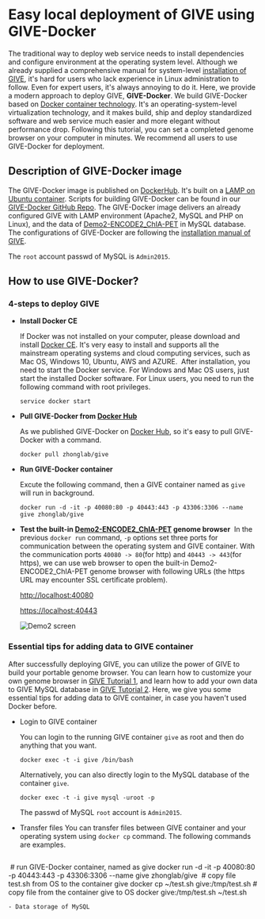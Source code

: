 # Easy local deployment of GIVE using GIVE-Docker
The traditional way to deploy web service needs to install dependencies and configure environment at the operating system level. Although we already supplied a comprehensive manual for system-level [installation of GIVE](https://github.com/Zhong-Lab-UCSD/Genomic-Interactive-Visualization-Engine/blob/master/manuals/1-installation.md), it's hard for users who lack experience in Linux administration to follow. Even for expert users, it's always annoying to do it. 
Here, we provide a modern approach to deploy GIVE, **GIVE-Docker**. We build GIVE-Docker based on [Docker container technology](https://www.docker.com/what-container). It's an operating-system-level virtualization technology, and it makes build, ship and deploy standardized software and web service much easier and more elegant without performance drop. Following this tutorial, you can set a completed genome browser on your computer in minutes. We recommend all users to use GIVE-Docker for deployment. 

## Description of GIVE-Docker image
The GIVE-Docker image is published on [DockerHub](https://hub.docker.com/r/zhonglab/give/). It's built on a [LAMP on Ubuntu container](https://hub.docker.com/r/linode/lamp/). Scripts for building GIVE-Docker can be found in our [GIVE-Docker GitHub Repo](https://github.com/Zhong-Lab-UCSD/GIVE-Docker). 
The GIVE-Docker image delivers an already configured GIVE with LAMP environment (Apache2, MySQL and PHP on Linux), and the data of [Demo2-ENCODE2_ChIA-PET](https://github.com/Zhong-Lab-UCSD/Genomic-Interactive-Visualization-Engine/tree/master/gallery/Demo2-ENCODE2_ChIA-PET) in MySQL database. The configurations of GIVE-Docker are following the [installation manual of GIVE](https://github.com/Zhong-Lab-UCSD/Genomic-Interactive-Visualization-Engine/blob/master/manuals/1-installation.md).

The `root` account passwd of MySQL is `Admin2015`.

## How to use GIVE-Docker?
### 4-steps to deploy GIVE
- **Install Docker CE**
  
  If Docker was not installed on your computer, please download and install [Docker CE]( https://www.docker.com/community-edition ). It's very easy to install and supports all the mainstream operating systems and cloud computing services, such as Mac OS, Windows 10, Ubuntu, AWS and AZURE. 
  After installation, you need to start the Docker service. For Windows and Mac OS users, just start the installed Docker software. For Linux users, you need to run the following command with root privileges. 
  ```
  service docker start
  ```
   
- **Pull GIVE-Docker from [Docker Hub](https://hub.docker.com/r/zhonglab/give/)**

  As we published GIVE-Docker on [Docker Hub](https://hub.docker.com/r/zhonglab/give/), so it's easy to pull GIVE-Docker with a command.
  ```
  docker pull zhonglab/give
  ```

- **Run GIVE-Docker container**

  Excute the following command, then a GIVE container named as `give` will run in background. 
  ```
  docker run -d -it -p 40080:80 -p 40443:443 -p 43306:3306 --name give zhonglab/give
  ```

- **Test the built-in [Demo2-ENCODE2_ChIA-PET](https://github.com/Zhong-Lab-UCSD/Genomic-Interactive-Visualization-Engine/tree/master/gallery/Demo2-ENCODE2_ChIA-PET) genome browser**
  In the previous `docker run` command, `-p` options set three ports for communication between the operating system and GIVE container. With the communication ports `40080 -> 80`(for http) and `40443 -> 443`(for https), we can use web browser to open the built-in Demo2-ENCODE2_ChIA-PET genome browser with following URLs (the https URL may encounter SSL certificate problem).
  
  [http://localhost:40080](http://localhost:40080)
  
  [https://localhost:40443](https://localhost:40443)
  
  ![Demo2 screen](https://github.com/Zhong-Lab-UCSD/Genomic-Interactive-Visualization-Engine/blob/master/gallery/Demo2-ENCODE2_ChIA-PET/GIVE_demo2_chiapet.PNG)


### Essential tips for adding data to GIVE container
After successfully deploying GIVE, you can utilize the power of GIVE to build your portable genome browser. You can learn how to customize your own genome browser in [GIVE Tutorial 1](https://github.com/frankyan/Genomic-Interactive-Visualization-Engine-1/blob/master/tutorials/1-knownCodeDataSource.md), and learn how to add your own data to GIVE MySQL database in [GIVE Tutorial 2](https://github.com/frankyan/Genomic-Interactive-Visualization-Engine-1/blob/master/tutorials/2-dataSource.md). Here, we give you some essential tips for adding data to GIVE container, in case you haven't used Docker before.
- Login to GIVE container
  
  You can login to the running GIVE container `give` as root and then do anything that you want. 
  ```
  docker exec -t -i give /bin/bash
  ```
  Alternatively, you can also directly login to the MySQL database of the container `give`.
  ```
  docker exec -t -i give mysql -uroot -p
  ```
  The passwd of MySQL `root` account is `Admin2015`.

- Transfer files
  You can transfer files between GIVE container and your operating system using `docker cp` command. The following commands are examples.
  
  ```
  \# run GIVE-Docker container, named as give
  docker run -d -it -p 40080:80 -p 40443:443 -p 43306:3306 --name give zhonglab/give
  \# copy file test.sh from OS to the container give
  docker cp ~/test.sh give:/tmp/test.sh
  \# copy file from the container give to OS
  docker give:/tmp/test.sh ~/test.sh
  ```
- Data storage of MySQL

